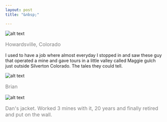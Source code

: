 ```yaml
---
layout: post
title: "&nbsp;"

---
```

![alt text](https://jonkalev.s3.us-west-2.amazonaws.com/20230213-old100-1.jpg)
<p style="color: grey; font-size: 16px;">Howardsville, Colorado</p>
I used to have a job where almost everyday I stopped in and saw these guy that operated a mine and gave tours in a little valley called Maggie gulch just outside Silverton Colorado.
The tales they could tell.

![alt text](https://jonkalev.s3.us-west-2.amazonaws.com/20230213_old100-3.jpg)
<p style="color: grey; font-size: 16px;">Brian</p>

![alt text](https://jonkalev.s3.us-west-2.amazonaws.com/20230213_old100-2.jpg)
<p style="color: grey; font-size: 16px;">Dan's jacket. Worked 3 mines with it, 20 years and finally retired and put on the wall.</p>


